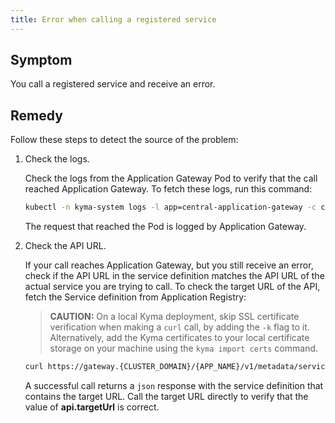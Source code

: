 ```yaml
---
title: Error when calling a registered service
---
```


## Symptom

You call a registered service and receive an error.

## Remedy

Follow these steps to detect the source of the problem:

1. Check the logs.

   Check the logs from the Application Gateway Pod to verify that the call reached Application Gateway.
   To fetch these logs, run this command:

   ```bash
   kubectl -n kyma-system logs -l app=central-application-gateway -c central-application-gateway
   ```
    
   The request that reached the Pod is logged by Application Gateway.

2. Check the API URL.

   If your call reaches Application Gateway, but you still receive an error, check if the API URL in the service definition matches the API URL of the actual service you are trying to call.
   To check the target URL of the API, fetch the Service definition from Application Registry:

   > **CAUTION:** On a local Kyma deployment, skip SSL certificate verification when making a `curl` call, by adding the `-k` flag to it. Alternatively, add the Kyma certificates to your local certificate storage on your machine using the `kyma import certs` command.

   ```bash
   curl https://gateway.{CLUSTER_DOMAIN}/{APP_NAME}/v1/metadata/services/{SERVICE_ID} --cert {CERTIFICATE_FILE} --key {KEY_FILE}
   ```

   A successful call returns a `json` response with the service definition that contains the target URL.
   Call the target URL directly to verify that the value of **api.targetUrl** is correct.
